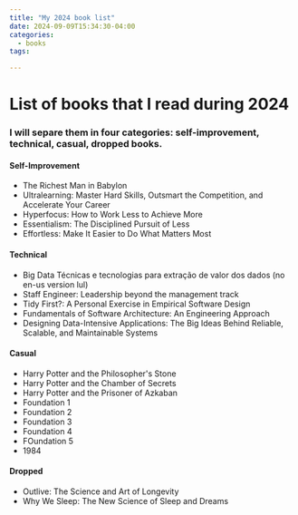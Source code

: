 ```yaml
---
title: "My 2024 book list"
date: 2024-09-09T15:34:30-04:00
categories: 
  - books
tags:

---
```

# List of books that I read during 2024

### I will separe them in four categories: self-improvement, technical, casual, dropped books.

#### Self-Improvement

- The Richest Man in Babylon
- Ultralearning: Master Hard Skills, Outsmart the Competition, and Accelerate Your Career
- Hyperfocus: How to Work Less to Achieve More
- Essentialism: The Disciplined Pursuit of Less
- Effortless: Make It Easier to Do What Matters Most

#### Technical

- Big Data Técnicas e tecnologias para extração de valor dos dados (no en-us version lul)
- Staff Engineer: Leadership beyond the management track
- Tidy First?: A Personal Exercise in Empirical Software Design
- Fundamentals of Software Architecture: An Engineering Approach
- Designing Data-Intensive Applications: The Big Ideas Behind Reliable, Scalable, and Maintainable Systems

#### Casual

- Harry Potter and the Philosopher's Stone 
- Harry Potter and the Chamber of Secrets
- Harry Potter and the Prisoner of Azkaban
- Foundation 1
- Foundation 2
- Foundation 3
- Foundation 4
- FOundation 5
- 1984 

#### Dropped

- Outlive: The Science and Art of Longevity
- Why We Sleep: The New Science of Sleep and Dreams